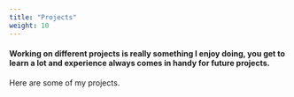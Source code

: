```yaml
---
title: "Projects"
weight: 10
---
```


#### Working on different projects is really something I enjoy doing, you get to learn a lot and experience always comes in handy for future projects.
Here are some of my projects.
